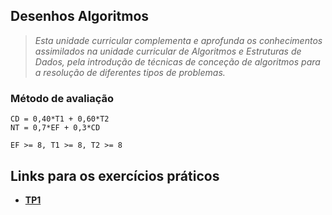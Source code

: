 ## Desenhos Algoritmos 

> *Esta unidade curricular complementa e aprofunda os conhecimentos assimilados na unidade curricular de Algoritmos e Estruturas de Dados, pela introdução de técnicas de conceção de algoritmos para a resolução de diferentes tipos de problemas.*

### Método de avaliação



```
CD = 0,40*T1 + 0,60*T2
NT = 0,7*EF + 0,3*CD

EF >= 8, T1 >= 8, T2 >= 8
```



## Links para os exercícios práticos

* [**TP1**](https://github.com/tomcabralrj/feup-da/tree/main/TP/DA_TP01_unsolved)


